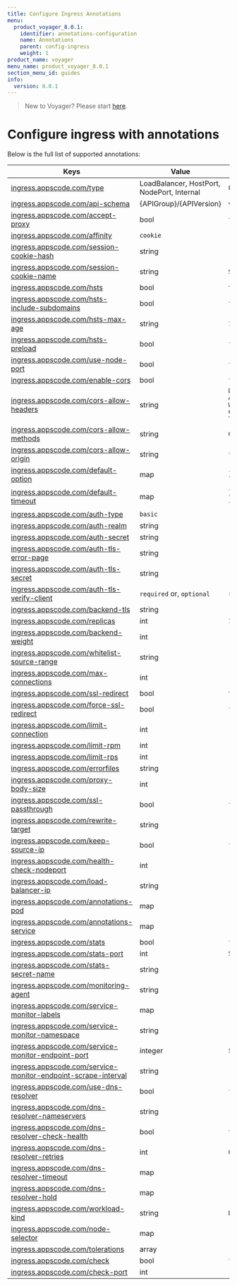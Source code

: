 ```yaml
---
title: Configure Ingress Annotations
menu:
  product_voyager_8.0.1:
    identifier: annotations-configuration
    name: Annotations
    parent: config-ingress
    weight: 1
product_name: voyager
menu_name: product_voyager_8.0.1
section_menu_id: guides
info:
  version: 8.0.1
---
```


> New to Voyager? Please start [here](/products/voyager/8.0.1/concepts/overview).

# Configure ingress with annotations

Below is the full list of supported annotations:

|  Keys  |   Value   |  Default |
|--------|-----------|----------|
| [ingress.appscode.com/type](/products/voyager/8.0.1/concepts/README) | LoadBalancer, HostPort, NodePort, Internal | `LoadBalancer` |
| [ingress.appscode.com/api-schema](/products/voyager/8.0.1/concepts/overview) | {APIGroup}/{APIVersion} | `voyager.appscode.com/v1beta1` |
| [ingress.appscode.com/accept-proxy](/products/voyager/8.0.1/guides/ingress/configuration/accept-proxy) | bool | `false` |
| [ingress.appscode.com/affinity](/products/voyager/8.0.1/guides/ingress/http/sticky-session) | `cookie` | |
| [ingress.appscode.com/session-cookie-hash](/products/voyager/8.0.1/guides/ingress/http/sticky-session) | string | |
| [ingress.appscode.com/session-cookie-name](/products/voyager/8.0.1/guides/ingress/http/sticky-session) | string | `SERVERID` |
| [ingress.appscode.com/hsts](/products/voyager/8.0.1/guides/ingress/http/hsts) | bool | `true` |
| [ingress.appscode.com/hsts-include-subdomains](/products/voyager/8.0.1/guides/ingress/http/hsts) | bool | `false` |
| [ingress.appscode.com/hsts-max-age](/products/voyager/8.0.1/guides/ingress/http/hsts) | string | `15768000` |
| [ingress.appscode.com/hsts-preload](/products/voyager/8.0.1/guides/ingress/http/hsts) | bool | `false` |
| [ingress.appscode.com/use-node-port](/products/voyager/8.0.1/concepts/ingress-types/nodeport) | bool | `false` |
| [ingress.appscode.com/enable-cors](/products/voyager/8.0.1/guides/ingress/http/cors) | bool | `false` |
| [ingress.appscode.com/cors-allow-headers](/products/voyager/8.0.1/guides/ingress/http/cors) | string | `DNT,X-CustomHeader,Keep-Alive,User-Agent,X-Requested-With,If-Modified-Since,Cache-Control,Content-Type,Authorization` |
| [ingress.appscode.com/cors-allow-methods](/products/voyager/8.0.1/guides/ingress/http/cors) | string | `GET,PUT,POST,DELETE,PATCH,OPTIONS` |
| [ingress.appscode.com/cors-allow-origin](/products/voyager/8.0.1/guides/ingress/http/cors) | string | `*` |
| [ingress.appscode.com/default-option](/products/voyager/8.0.1/guides/ingress/configuration/default-options) | map | `{"http-server-close": "true", "dontlognull": "true"}` |
| [ingress.appscode.com/default-timeout](/products/voyager/8.0.1/guides/ingress/configuration/default-timeouts) | map | `{"connect": "50s", "server": "50s", "client": "50s", "client-fin": "50s", "tunnel": "50s"}` |
| [ingress.appscode.com/auth-type](/products/voyager/8.0.1/guides/ingress/security/basic-auth) | `basic` | |
| [ingress.appscode.com/auth-realm](/products/voyager/8.0.1/guides/ingress/security/basic-auth) | string | |
| [ingress.appscode.com/auth-secret](/products/voyager/8.0.1/guides/ingress/security/basic-auth) | string | |
| [ingress.appscode.com/auth-tls-error-page](/products/voyager/8.0.1/guides/ingress/security/tls-auth) | string | |
| [ingress.appscode.com/auth-tls-secret](/products/voyager/8.0.1/guides/ingress/security/tls-auth) | string | |
| [ingress.appscode.com/auth-tls-verify-client](/products/voyager/8.0.1/guides/ingress/security/tls-auth) | `required` or, `optional` | `required` |
| [ingress.appscode.com/backend-tls](/products/voyager/8.0.1/guides/ingress/tls/backend-tls) | string | |
| [ingress.appscode.com/replicas](/products/voyager/8.0.1/guides/ingress/scaling) | int | `1` |
| [ingress.appscode.com/backend-weight](/products/voyager/8.0.1/guides/ingress/http/blue-green-deployment) | int | |
| [ingress.appscode.com/whitelist-source-range](/products/voyager/8.0.1/guides/ingress/configuration/whitelist) | string | |
| [ingress.appscode.com/max-connections](/products/voyager/8.0.1/guides/ingress/configuration/max-connections) | int | |
| [ingress.appscode.com/ssl-redirect](/products/voyager/8.0.1/guides/ingress/configuration/ssl-redirect) | bool | `true` |
| [ingress.appscode.com/force-ssl-redirect](/products/voyager/8.0.1/guides/ingress/configuration/ssl-redirect) | bool | `false` |
| [ingress.appscode.com/limit-connection](/products/voyager/8.0.1/guides/ingress/configuration/rate-limit) | int | |
| [ingress.appscode.com/limit-rpm](/products/voyager/8.0.1/guides/ingress/configuration/rate-limit) | int | |
| [ingress.appscode.com/limit-rps](/products/voyager/8.0.1/guides/ingress/configuration/rate-limit) | int | |
| [ingress.appscode.com/errorfiles](/products/voyager/8.0.1/guides/ingress/configuration/error-files) | string | |
| [ingress.appscode.com/proxy-body-size](/products/voyager/8.0.1/guides/ingress/configuration/body-size) | int | |
| [ingress.appscode.com/ssl-passthrough](/products/voyager/8.0.1/guides/ingress/configuration/ssl-passthrough) | bool | `false` |
| [ingress.appscode.com/rewrite-target](/products/voyager/8.0.1/guides/ingress/configuration/rewrite-target) | string | |
| [ingress.appscode.com/keep-source-ip](/products/voyager/8.0.1/guides/ingress/configuration/keep-source-ip) | bool | `false` |
| [ingress.appscode.com/health-check-nodeport](/products/voyager/8.0.1/guides/ingress/configuration/keep-source-ip) | int | |
| [ingress.appscode.com/load-balancer-ip](/products/voyager/8.0.1/guides/ingress/configuration/loadbalancer-ip) | string | |
| [ingress.appscode.com/annotations-pod](/products/voyager/8.0.1/guides/ingress/configuration/pod-annotations) | map | |
| [ingress.appscode.com/annotations-service](/products/voyager/8.0.1/guides/ingress/configuration/service-annotations) | map | |
| [ingress.appscode.com/stats](/products/voyager/8.0.1/guides/ingress/monitoring/haproxy-stats) | bool | `false` |
| [ingress.appscode.com/stats-port](/products/voyager/8.0.1/guides/ingress/monitoring/haproxy-stats) | int | `56789` |
| [ingress.appscode.com/stats-secret-name](/products/voyager/8.0.1/guides/ingress/monitoring/haproxy-stats) | string | |
| [ingress.appscode.com/monitoring-agent](/products/voyager/8.0.1/guides/ingress/monitoring/using-coreos-prometheus-operator) | string  |         |
| [ingress.appscode.com/service-monitor-labels](/products/voyager/8.0.1/guides/ingress/monitoring/using-coreos-prometheus-operator) | map     |         |
| [ingress.appscode.com/service-monitor-namespace](/products/voyager/8.0.1/guides/ingress/monitoring/using-coreos-prometheus-operator) | string  |         |
| [ingress.appscode.com/service-monitor-endpoint-port](/products/voyager/8.0.1/guides/ingress/monitoring/using-coreos-prometheus-operator) | integer | 56790   |
| [ingress.appscode.com/service-monitor-endpoint-scrape-interval](/products/voyager/8.0.1/guides/ingress/monitoring/using-coreos-prometheus-operator) | string  |         |
| [ingress.appscode.com/use-dns-resolver](/products/voyager/8.0.1/guides/ingress/http/external-svc#using-external-domain) | bool | `false` |
| [ingress.appscode.com/dns-resolver-nameservers](/products/voyager/8.0.1/guides/ingress/http/external-svc#using-external-domain) | string | |
| [ingress.appscode.com/dns-resolver-check-health](/products/voyager/8.0.1/guides/ingress/http/external-svc#using-external-domain) | bool | `true` |
| [ingress.appscode.com/dns-resolver-retries](/products/voyager/8.0.1/guides/ingress/http/external-svc#using-external-domain) | int | `0` |
| [ingress.appscode.com/dns-resolver-timeout](/products/voyager/8.0.1/guides/ingress/http/external-svc#using-external-domain) | map | |
| [ingress.appscode.com/dns-resolver-hold](/products/voyager/8.0.1/guides/ingress/http/external-svc#using-external-domain) | map | |
| [ingress.appscode.com/workload-kind](/products/voyager/8.0.1/guides/ingress/pod-placement#choosing-workload-kind) | string | `Deployment` |
| [ingress.appscode.com/node-selector](/products/voyager/8.0.1/guides/ingress/pod-placement#using-node-selector) | map | |
| [ingress.appscode.com/tolerations](/products/voyager/8.0.1/guides/ingress/pod-placement#using-taints-and-toleration) | array | |
| [ingress.appscode.com/check](/products/voyager/8.0.1/guides/ingress/configuration/health-check) | bool | `false` |
| [ingress.appscode.com/check-port](/products/voyager/8.0.1/guides/ingress/configuration/health-check) | int | |
